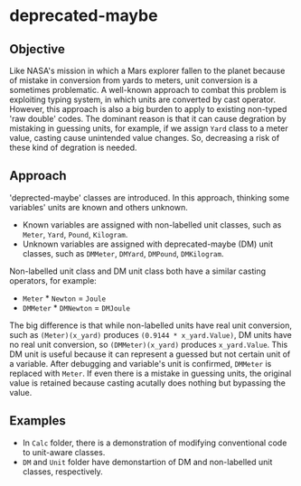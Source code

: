 # deprecated-maybe

## Objective

Like NASA's mission in which a Mars explorer fallen to the planet because of mistake in conversion from yards to meters, unit conversion is a sometimes problematic. 
A well-known approach to combat this problem is exploiting typing system, in which units are converted by cast operator.
However, this approach is also a big burden to apply to existing non-typed 'raw double' codes.
The dominant reason is that it can cause degration by mistaking in guessing units, for example, if we assign `Yard` class to a meter value, casting cause unintended value changes.
So, decreasing a risk of these kind of degration is needed.

## Approach

'deprected-maybe' classes are introduced. In this approach, thinking some variables' units are known and others unknown.

- Known variables are assigned with non-labelled unit classes, such as `Meter`, `Yard`, `Pound`, `Kilogram`.
- Unknown variables are assigned with deprecated-maybe (DM) unit classes, such as `DMMeter`, `DMYard`, `DMPound`, `DMKilogram`.

Non-labelled unit class and DM unit class both have a similar casting operators, for example:

- `Meter` * `Newton` = `Joule`
- `DMMeter` * `DMNewton` = `DMJoule`

The big difference is that while non-labelled units have real unit conversion, such as `(Meter)(x_yard)` produces `(0.9144 * x_yard.Value)`, DM units have no real unit conversion, so `(DMMeter)(x_yard)` produces `x_yard.Value`.
This DM unit is useful because it can represent a guessed but not certain unit of a variable.
After debugging and variable's unit is confirmed, `DMMeter` is replaced with `Meter`.
If even there is a mistake in guessing units, the original value is retained because casting acutally does nothing but bypassing the value.

## Examples

- In `Calc` folder, there is a demonstration of modifying conventional code to unit-aware classes.
- `DM` and `Unit` folder have demonstartion of DM and non-labelled unit classes, respectively.
